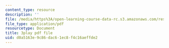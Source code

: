 ```yaml
---
content_type: resource
description: ''
file: /media/https%3A/open-learning-course-data-rc.s3.amazonaws.com/res-15-003-shaping-the-future-of-work-15-662x-spring-2016/d0a5163e9c86dac61ec8f4c16aeffde2_CUXbDB0bUU.pdf
file_type: application/pdf
resourcetype: Document
title: 3play pdf file
uid: d0a5163e-9c86-dac6-1ec8-f4c16aeffde2
---
```

